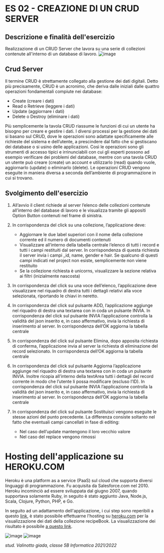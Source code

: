 # ES 02 - CREAZIONE DI UN CRUD SERVER

## Descrizione e finalità dell'esercizio
Realizzazione di un CRUD Server che lavora su una serie di collezioni contenute all'interno di un database di lavoro.
![image](https://user-images.githubusercontent.com/62563624/145955061-824e100c-b12e-4ba4-9c2a-f070aa0cae05.png)


## Crud Server
Il termine CRUD è strettamente collegato alla gestione dei dati digitali. Detto più precisamente, CRUD è un acronimo, che deriva dalle iniziali dalle quattro operazioni fondamentali compiute nei database:
- Create (creare i dati)
- Read o Retrieve (leggere i dati)
- Update (aggiornare i dati)
- Delete o Destroy (eliminare i dati)

Più semplicemente la tavola CRUD riassume le funzioni di cui un utente ha bisogno per creare e gestire i dati. I diversi processi per la gestione dei dati si basano sul CRUD, dove le operazioni sono adattate specificamente alle richieste del sistema e dell’utente, a prescindere dal fatto che si gestiscano dei database o si usino delle applicazioni. Così le operazioni sono gli strumenti di accesso tipici e irrinunciabili con cui gli esperti possono ad esempio verificare dei problemi del database, mentre con una tavola CRUD un utente può creare (create) un account e utilizzarlo (read) quando vuole, aggiornarlo (update) o eliminarlo (delete). Le operazioni CRUD vengono eseguite in maniera diversa a seconda dell’ambiente di programmazione in cui si trovano.

## Svolgimento dell'esercizio
1. All’avvio il client richiede al server l’elenco delle collezioni contenute all’interno del database di lavoro e le visualizza tramite gli appositi Option Button contenuti nel frame di sinistra.
2. In corrispondenza del click su una collezione, l’applicazione deve:
    - Aggiornare le due label superiori con il nome della collezione corrente ed il numero di documenti contenuti
    - Visualizzare all’interno della tabella centrale l’elenco di tutti i record e tutti i campi restituiti dal server. In corrispondenza di questa richiesta il server invia i campi _id, name, gender e hair. Se qualcuno di questi campi indicati nel project non esiste, semplicemente non viene restituito
    - Se la collezione richiesta è unicorns, visualizzare la sezione relativa ai filtri (inizialmente nascosta)

3. In corrispondenza del click su una voce dell’elenco, l’applicazione deve visualizzare nel riquadro di destra tutti i dettagli relativi alla voce selezionata, riportando le chiavi in neretto.
4. In corrispondenza del click sul pulsante ADD, l’applicazione aggiunge nel riquadro di destra una textarea con in coda un pulsante INVIA. In corrispondenza del click sul pulsante INVIA l’applicazione controlla la validità del json inserito e, in caso affermativo, invia la richiesta di inserimento al server. In corrispondenza dell’OK aggiorna la tabella centrale
5. In corrispondenza del click sul pulsante Elimina, dopo apposita richiesta di conferma, l’applicazione invia al server la richiesta di eliminazione del record selezionato. In corrispondenza dell’OK aggiorna la tabella centrale
6. In corrispondenza del click sul pulsante Aggiorna l’applicazione aggiunge nel riquadro di destra una textarea con in coda un pulsante INVIA. Inoltre ricopia all’interno della textArea tutti i dettagli del record corrente in modo che l’utente li possa modificare (escluso l’ID). In corrispondenza del click sul pulsante INVIA l’applicazione controlla la validità del json inserito e, in caso affermativo, invia la richiesta di inserimento al server. In corrispondenza dell’OK aggiorna la tabella centrale
7. In corrispondenza del click sul pulsante Sostituisci vengono eseguite le stesse azioni del punto precedente. La differenza consiste soltanto nel fatto che eventuali campi cancellati in fase di editing:
    - Nel caso dell’update mantengono il loro vecchio valore
    - Nel caso del replace vengono rimossi

# Hosting dell'applicazione su HEROKU.COM
Heroku è una platform as a service (PaaS) sul cloud che supporta diversi linguaggi di programmazione. Fu acquisita da Salesforce.com nel 2010. Heroku incominciò ad essere sviluppata dal giugno 2007, quando supportava solamente Ruby, in seguito è stato aggiunto Java, Node.js, Scala, Clojure, Python, PHP, e Go.

In seguito ad un adattamento dell'applicazione, i cui step sono reperibili a questo [link](http://robertomana.it/), è stato possibile effettuarne l'hosting su [heroku.com](heroku.com) per la visualizzazione dei dati della collezione recipeBook. La visualizzazione dei risultato è possibile [a questo link](https://valinotto-giada-crud-server.herokuapp.com/).

![image](https://user-images.githubusercontent.com/62563624/150681572-8b8280a1-f4cd-42b8-a2ab-d6c090ea2523.png)
![image](https://user-images.githubusercontent.com/62563624/150681583-0fda95bd-602f-4ebc-9506-593984fff29d.png)


_stud. Valinotto giada, classe 5B Informatica 2021/2022_
